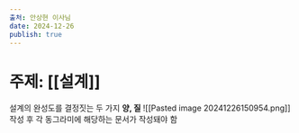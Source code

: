 ```yaml
---
출처: 안상현 이사님
date: 2024-12-26
publish: true
---
```

# 주제: [[설계]]
설계의 완성도를 결정짓는 두 가지 **양, 질**
![[Pasted image 20241226150954.png]]
작성 후 각 동그라미에 해당하는 문서가 작성돼야 함
